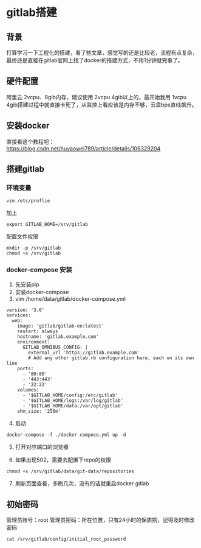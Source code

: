 # gitlab搭建

## 背景
打算学习一下工程化的搭建，看了些文章，感觉写的还是比较老，流程有点复杂，最终还是直接在gitlab官网上找了docker的搭建方式，不用1分钟就完事了。

## 硬件配置
阿里云 2vcpu、8gib内存，建议使用 2vcpu 4gib以上的，最开始我用 1vcpu 4gib搭建过程中就直接卡死了，从监控上看应该是内存不够，云盘bps直线飙升。

## 安装docker
直接看这个教程吧：https://blog.csdn.net/huyaowei789/article/details/106329204

## 搭建gitlab

### 环境变量

``` shell
vim /etc/proflie
```
加上
``` shell
export GITLAB_HOME=/srv/gitlab
```
配置文件权限
```
mkdir -p /srv/gitlab
chmod +x /srv/gitlab
```

### docker-compose 安装
1. 先安装pip
2. 安装docker-compose
3. vim /home/data/gitlab/docker-compose.yml
```
version: '3.6'
services:
  web:
    image: 'gitlab/gitlab-ee:latest'
    restart: always
    hostname: 'gitlab.example.com'
    environment:
      GITLAB_OMNIBUS_CONFIG: |
        external_url 'https://gitlab.example.com'
        # Add any other gitlab.rb configuration here, each on its own line
    ports:
      - '80:80'
      - '443:443'
      - '22:22'
    volumes:
      - '$GITLAB_HOME/config:/etc/gitlab'
      - '$GITLAB_HOME/logs:/var/log/gitlab'
      - '$GITLAB_HOME/data:/var/opt/gitlab'
    shm_size: '256m'
```

4. 启动
```
docker-compose -f ./docker-compose.yml up -d
```

5. 打开对应端口的浏览器

6. 如果出现502，需要去配置下repo的权限
```
chmod +x /srv/gitlab/data/git-data/repositories
```

7. 刷新页面查看，多刷几次，没有的话就重启docker gitlab

## 初始密码
管理员账号：root
管理员密码：所在位置，只有24小时的保质期，记得及时修改密码
```
cat /srv/gitlab/config/initial_root_password
```

